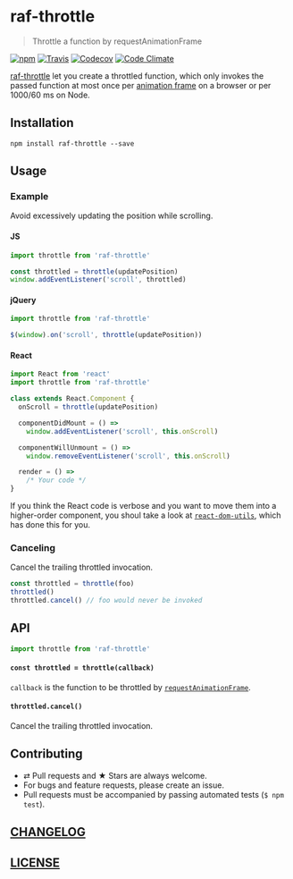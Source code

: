 # raf-throttle

> Throttle a function by requestAnimationFrame

[![npm](https://img.shields.io/npm/v/raf-throttle.svg)](https://www.npmjs.com/package/raf-throttle)
[![Travis](https://img.shields.io/travis/wuct/raf-throttle.svg)](https://travis-ci.org/wuct/raf-throttle)
[![Codecov](https://img.shields.io/codecov/c/github/wuct/raf-throttle.svg?maxAge=2592000)](https://codecov.io/github/wuct/raf-throttle)
[![Code Climate](https://img.shields.io/codeclimate/github/wuct/raf-throttle.svg)](https://codeclimate.com/github/wuct/raf-throttle)

[raf-throttle](https://www.npmjs.com/package/raf-throttle) let you create a throttled function, which only invokes the passed function at most once per [animation frame](https://developer.mozilla.org/en/docs/Web/API/window/requestAnimationFrame) on a browser or per 1000/60 ms on Node.

## Installation

`npm install raf-throttle --save`

## Usage

### Example

Avoid excessively updating the position while scrolling.

#### JS

```js
import throttle from 'raf-throttle'

const throttled = throttle(updatePosition)
window.addEventListener('scroll', throttled)
```

#### jQuery

```js
import throttle from 'raf-throttle'

$(window).on('scroll', throttle(updatePosition))
```

#### React

```js
import React from 'react'
import throttle from 'raf-throttle'

class extends React.Component {
  onScroll = throttle(updatePosition)

  componentDidMount = () =>
    window.addEventListener('scroll', this.onScroll)

  componentWillUnmount = () =>
    window.removeEventListener('scroll', this.onScroll)

  render = () =>
    /* Your code */
}
```

If you think the React code is verbose and you want to move them into a higher-order component, you shoul take a look at [`react-dom-utils`](https://github.com/wuct/react-dom-utils), which has done this for you.

### Canceling

Cancel the trailing throttled invocation.

```js
const throttled = throttle(foo) 
throttled()
throttled.cancel() // foo would never be invoked
```

## API

```js
import throttle from 'raf-throttle'
```

#### `const throttled = throttle(callback)`

`callback` is the function to be throttled by [`requestAnimationFrame`](https://developer.mozilla.org/en/docs/Web/API/window/requestAnimationFrame).

#### `throttled.cancel()`

Cancel the trailing throttled invocation.

## Contributing

* ⇄ Pull requests and ★ Stars are always welcome.
* For bugs and feature requests, please create an issue.
* Pull requests must be accompanied by passing automated tests (`$ npm test`).

## [CHANGELOG](CHANGELOG.md)

## [LICENSE](LICENSE)

